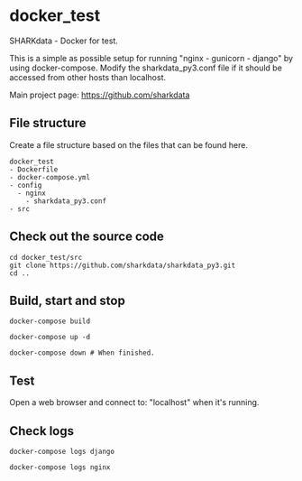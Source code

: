 # docker_test

SHARKdata - Docker for test. 

This is a simple as possible setup for running "nginx - gunicorn - django" by using docker-compose.
Modify the sharkdata_py3.conf file if it should be accessed from other hosts than localhost.

Main project page: https://github.com/sharkdata 

## File structure

Create a file structure based on the files that can be found here.

    docker_test
    - Dockerfile
    - docker-compose.yml
    - config
      - nginx
        - sharkdata_py3.conf
    - src

## Check out the source code 

    cd docker_test/src
    git clone https://github.com/sharkdata/sharkdata_py3.git 
    cd ..

## Build, start and stop

    docker-compose build

    docker-compose up -d

    docker-compose down # When finished.

## Test

Open a web browser and connect to: "localhost" when it's running.

## Check logs

    docker-compose logs django

    docker-compose logs nginx




